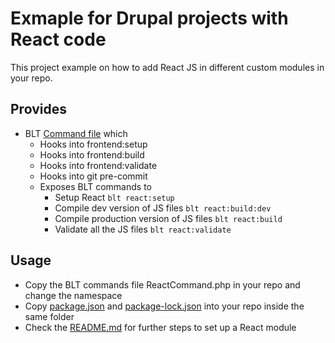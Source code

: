 # Exmaple for Drupal projects with React code

This project example on how to add React JS in different custom modules in your repo.

## Provides

* BLT [Command file](blt/src/Blt/Plugin/Commands/ReactCommand.php) which
  * Hooks into frontend:setup
  * Hooks into frontend:build
  * Hooks into frontend:validate
  * Hooks into git pre-commit
  * Exposes BLT commands to
    * Setup React `blt react:setup`
    * Compile dev version of JS files `blt react:build:dev`
    * Compile production version of JS files `blt react:build`
    * Validate all the JS files `blt react:validate`

## Usage
* Copy the BLT commands file ReactCommand.php in your repo and change the namespace
* Copy [package.json](docroot/modules/custom/package.json) and [package-lock.json](docroot/modules/custom/package-lock.json) into your repo inside the same folder
* Check the [README.md](docroot/modules/custom/README.md) for further steps to set up a React module
